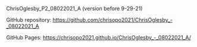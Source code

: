 ChrisOglesby_P2_08022021_A (version before 9-29-21)

GitHub repository:
https://github.com/chrisopo2021/ChrisOglesby_-_08022021_A

GitHub Pages:
https://chrisopo2021.github.io/ChrisOglesby_-_08022021_A/
